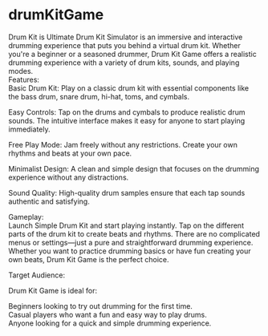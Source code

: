 # drumKitGame
Drum Kit is Ultimate Drum Kit Simulator is an immersive and interactive drumming experience that puts you behind a virtual drum kit. Whether you're a beginner or a seasoned drummer, Drum Kit Game offers a realistic drumming experience with a variety of drum kits, sounds, and playing modes.<br>
Features:<br>
Basic Drum Kit: Play on a classic drum kit with essential components like the bass drum, snare drum, hi-hat, toms, and cymbals.<br>

Easy Controls: Tap on the drums and cymbals to produce realistic drum sounds. The intuitive interface makes it easy for anyone to start playing immediately.<br>

Free Play Mode: Jam freely without any restrictions. Create your own rhythms and beats at your own pace.<br>

Minimalist Design: A clean and simple design that focuses on the drumming experience without any distractions.<br>

Sound Quality: High-quality drum samples ensure that each tap sounds authentic and satisfying.<br>

Gameplay:<br>
Launch Simple Drum Kit and start playing instantly. Tap on the different parts of the drum kit to create beats and rhythms. There are no complicated menus or settings—just a pure and straightforward drumming experience. Whether you want to practice drumming basics or have fun creating your own beats,  Drum Kit Game is the perfect choice.<br>

Target Audience:<br>

Drum Kit Game is ideal for:
<br>

Beginners looking to try out drumming for the first time.<br>
Casual players who want a fun and easy way to play drums.<br>
Anyone looking for a quick and simple drumming experience.<br>
